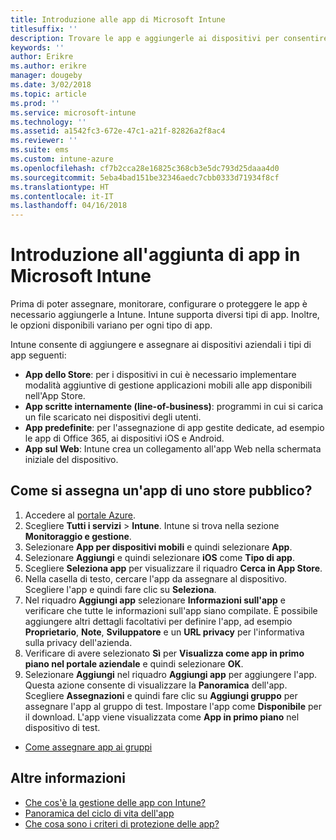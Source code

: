 ```yaml
---
title: Introduzione alle app di Microsoft Intune
titlesuffix: ''
description: Trovare le app e aggiungerle ai dispositivi per consentire ai propri collaboratori di svolgere il proprio lavoro.
keywords: ''
author: Erikre
ms.author: erikre
manager: dougeby
ms.date: 3/02/2018
ms.topic: article
ms.prod: ''
ms.service: microsoft-intune
ms.technology: ''
ms.assetid: a1542fc3-672e-47c1-a21f-82826a2f8ac4
ms.reviewer: ''
ms.suite: ems
ms.custom: intune-azure
ms.openlocfilehash: cf7b2cca28e16825c368cb3e5dc793d25daaa4d0
ms.sourcegitcommit: 5eba4bad151be32346aedc7cbb0333d71934f8cf
ms.translationtype: HT
ms.contentlocale: it-IT
ms.lasthandoff: 04/16/2018
---
```

# <a name="get-started-with-adding-apps-in-microsoft-intune"></a>Introduzione all'aggiunta di app in Microsoft Intune

Prima di poter assegnare, monitorare, configurare o proteggere le app è necessario aggiungerle a Intune. Intune supporta diversi tipi di app. Inoltre, le opzioni disponibili variano per ogni tipo di app.

Intune consente di aggiungere e assegnare ai dispositivi aziendali i tipi di app seguenti:
- **App dello Store**: per i dispositivi in cui è necessario implementare modalità aggiuntive di gestione applicazioni mobili alle app disponibili nell'App Store.
- **App scritte internamente (line-of-business)**: programmi in cui si carica un file scaricato nei dispositivi degli utenti.
- **App predefinite**: per l'assegnazione di app gestite dedicate, ad esempio le app di Office 365, ai dispositivi iOS e Android.
- **App sul Web**: Intune crea un collegamento all'app Web nella schermata iniziale del dispositivo.

## <a name="how-do-i-assign-a-public-store-app"></a>Come si assegna un'app di uno store pubblico?

1. Accedere al [portale Azure](https://portal.azure.com).
2. Scegliere **Tutti i servizi** > **Intune**. Intune si trova nella sezione **Monitoraggio e gestione**.
3. Selezionare **App per dispositivi mobili** e quindi selezionare **App**.
4. Selezionare **Aggiungi** e quindi selezionare **iOS** come **Tipo di app**.
5. Scegliere **Seleziona app** per visualizzare il riquadro **Cerca in App Store**.
6. Nella casella di testo, cercare l'app da assegnare al dispositivo. Scegliere l'app e quindi fare clic su **Seleziona**.
7. Nel riquadro **Aggiungi app** selezionare **Informazioni sull'app** e verificare che tutte le informazioni sull'app siano compilate. È possibile aggiungere altri dettagli facoltativi per definire l'app, ad esempio **Proprietario**, **Note**, **Sviluppatore** e un **URL privacy** per l'informativa sulla privacy dell'azienda.
8. Verificare di avere selezionato **Sì** per **Visualizza come app in primo piano nel portale aziendale** e quindi selezionare **OK**.
9. Selezionare **Aggiungi** nel riquadro **Aggiungi app** per aggiungere l'app. Questa azione consente di visualizzare la **Panoramica** dell'app. Scegliere **Assegnazioni** e quindi fare clic su **Aggiungi gruppo** per assegnare l'app al gruppo di test. Impostare l'app come **Disponibile** per il download. L'app viene visualizzata come **App in primo piano** nel dispositivo di test.


- [Come assegnare app ai gruppi](apps-deploy.md)

## <a name="learn-more"></a>Altre informazioni

* [Che cos'è la gestione delle app con Intune?](app-management.md)
* [Panoramica del ciclo di vita dell'app](app-lifecycle.md)
* [Che cosa sono i criteri di protezione delle app?](app-protection-policy.md)

